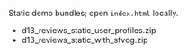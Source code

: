 Static demo bundles; open `index.html` locally.
- d13_reviews_static_user_profiles.zip
- d13_reviews_static_with_sfvog.zip
